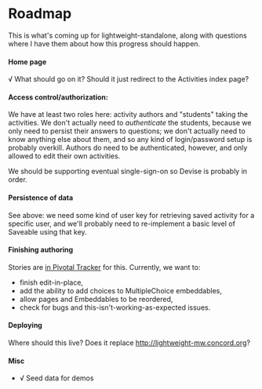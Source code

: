 # Roadmap

This is what's coming up for lightweight-standalone, along with questions where I have them about how this progress should happen.

#### Home page
√ What should go on it? Should it just redirect to the Activities index page?

#### Access control/authorization:
We have at least two roles here: activity authors and "students" taking the activities. We don't actually need to *authenticate* the students, because we only need to persist their answers to questions; we don't actually need to know anything else about them, and so any kind of login/password setup is probably overkill. Authors do need to be authenticated, however, and only allowed to edit their own activities.

We should be supporting eventual single-sign-on so Devise is probably in order.

#### Persistence of data
See above: we need some kind of user key for retrieving saved activity for a specific user, and we'll probably need to re-implement a basic level of Saveable using that key.

#### Finishing authoring
Stories are [in Pivotal Tracker](https://www.pivotaltracker.com/projects/442903#!/epics/70357) for this. Currently, we want to:

* finish edit-in-place,
* add the ability to add choices to MultipleChoice embeddables,
* allow pages and Embeddables to be reordered,
* check for bugs and this-isn't-working-as-expected issues. 

#### Deploying
Where should this live? Does it replace http://lightweight-mw.concord.org?

#### Misc
* √ Seed data for demos